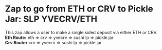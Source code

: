 # Zap to go from ETH or CRV to Pickle Jar: SLP YVECRV/ETH

This zap allows a user to make a single sided deposit via either ETH or CRV.  
**Eth Route:** eth => crv => yvecrv => sushi lp => pickle jar  
**Crv Router** crv => yvecrv => sushi lp => pickle jar  